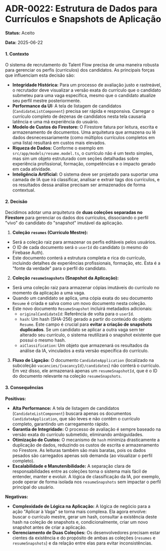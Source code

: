 # **ADR-0022: Estrutura de Dados para Currículos e Snapshots de Aplicação**

**Status:** Aceito

**Data:** 2025-06-22

#### **1. Contexto**

O sistema de recrutamento do Talent Flow precisa de uma maneira robusta para gerenciar os perfis (currículos) dos candidatos. As principais forças que influenciam esta decisão são:

* **Integridade Histórica:** Para um processo de avaliação justo e rastreável, o recrutador deve visualizar a versão exata do currículo que o candidato submeteu para uma vaga específica, mesmo que o candidato atualize seu perfil mestre posteriormente.
* **Performance da UI:** A tela de listagem de candidatos (`CandidateListComponent`) precisa ser rápida e responsiva. Carregar o currículo completo de dezenas de candidatos nesta tela causaria latência e uma má experiência do usuário.
* **Modelo de Custos do Firestore:** O Firestore fatura por leitura, escrita e armazenamento de documentos. Uma arquitetura que armazena ou lê dados desnecessariamente (como múltiplos currículos completos em uma lista) resultará em custos mais elevados.
* **Riqueza de Dados:** Conforme o exemplo em `src/app/models/resume.model.ts`, o currículo não é um texto simples, mas sim um objeto estruturado com seções detalhadas sobre experiência profissional, formação, competências e o impacto gerado em cada atividade.
* **Inteligência Artificial:** O sistema deve ser projetado para suportar uma camada de IA que irá classificar, analisar e extrair tags dos currículos, e os resultados dessa análise precisam ser armazenados de forma contextual.

#### **2. Decisão**

Decidimos adotar uma arquitetura de **duas coleções separadas no Firestore** para gerenciar os dados dos currículos, dissociando o perfil "vivo" do candidato do "snapshot" imutável da aplicação.

1.  **Coleção `resumes` (Currículo Mestre):**
  * Será a coleção raiz para armazenar os perfis editáveis pelos usuários.
  * O ID de cada documento será o `userId` do candidato (o mesmo do Firebase Auth).
  * Este documento conterá a estrutura completa e rica do currículo, incluindo detalhes de experiências profissionais, formação, etc. Esta é a "fonte da verdade" para o perfil do candidato.

2.  **Coleção `resumeSnapshots` (Snapshot da Aplicação):**
  * Será uma coleção raiz para armazenar cópias imutáveis do currículo no momento da aplicação a uma vaga.
  * Quando um candidato se aplica, uma cópia exata do seu documento `Resume` é criada e salva como um novo documento nesta coleção.
  * Este novo documento `ResumeSnapshot` incluirá metadados adicionais:
    * `originalCandidateId`: Referência de volta para o `userId`.
    * `hash`: Um hash (SHA-256) gerado a partir do conteúdo do objeto `Resume`. Este campo é crucial para **evitar a criação de snapshots duplicados**. Se um candidato se aplicar a outra vaga sem ter alterado seu currículo, o sistema reutilizará o snapshot existente que possui o mesmo hash.
    * `aiClassification`: Um objeto que armazenará os resultados da análise da IA, vinculados a esta versão específica do currículo.

3.  **Fluxo de Ligação:** O documento `CandidateApplication` (localizado na subcoleção `vacancies/{vacancyId}/candidates`) não conterá o currículo. Em vez disso, ele armazenará apenas um `resumeSnapshotId`, que é o ID do documento relevante na coleção `resumeSnapshots`.

#### **3. Consequências**

**Positivas:**

* **Alta Performance:** A tela de listagem de candidatos (`CandidateListComponent`) buscará apenas os documentos `CandidateApplication`, que são leves e não contêm o currículo completo, garantindo um carregamento rápido.
* **Garantia de Integridade:** O processo de avaliação é sempre baseado na versão exata do currículo submetido, eliminando ambiguidades.
* **Otimização de Custos:** O mecanismo de `hash` minimiza drasticamente a duplicação de dados, reduzindo os custos de escrita e armazenamento no Firestore. As leituras também são mais baratas, pois os dados pesados são carregados apenas sob demanda (ao visualizar o perfil completo).
* **Escalabilidade e Manutenibilidade:** A separação clara de responsabilidades entre as coleções torna o sistema mais fácil de entender, manter e evoluir. A lógica de classificação da IA, por exemplo, pode operar de forma isolada nos `resumeSnapshots` sem impactar o perfil principal do usuário.

**Negativas:**

* **Complexidade de Lógica na Aplicação:** A lógica de negócio para a ação "Aplicar à Vaga" se torna mais complexa. Ela agora envolve: buscar o currículo mestre, gerar um hash, consultar a existência deste hash na coleção de snapshots e, condicionalmente, criar um novo snapshot antes de criar a aplicação.
* **Gerenciamento de Duas Coleções:** Os desenvolvedores precisam estar cientes da existência e do propósito de ambas as coleções (`resumes` e `resumeSnapshots`) e da relação entre elas para evitar inconsistências.
